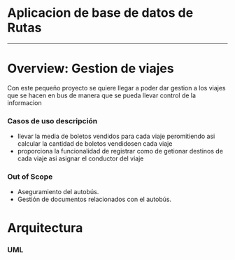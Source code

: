 <h1>Aplicacion de base de datos de Rutas</h1>
<hr size="8px" color="black" />
<h1>Overview: Gestion de viajes</h1>
<p>Con este pequeño proyecto se quiere llegar a poder dar gestion a los viajes que se hacen en bus de manera que se pueda llevar control de la informacion</p>
<h3>Casos de uso descripción</h3>
<ul>
  <li>
    llevar la media de boletos vendidos para cada viaje peromitiendo asi calcular la cantidad de boletos vendidosen cada viaje
  </li>
  <li>
    proporciona la funcionalidad de registrar como de getionar destinos de cada viaje asi asignar el conductor del viaje
  </li>
</ul>
<h3>Out of Scope </h3>
<ul>
  <li>
  Aseguramiento del autobús.
  </li>
  <li>    
  Gestión de documentos relacionados con el autobús.
  </li>
</ul>
<h1>Arquitectura</h1>
<h3>UML</h3>

